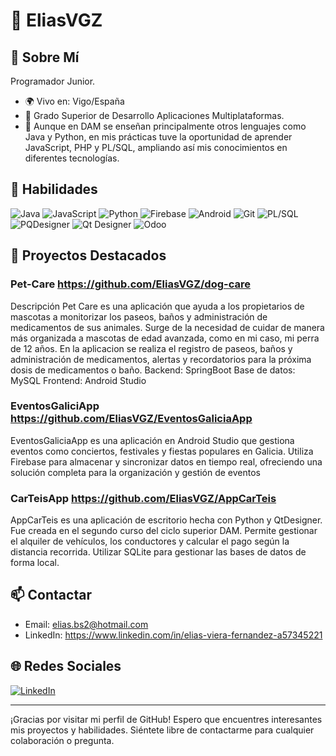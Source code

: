 # 👋 EliasVGZ

## 📖 Sobre Mí
Programador Junior. 

- 🌍 Vivo en: Vigo/España
- 🌱 Grado Superior de Desarrollo Aplicaciones Multiplataformas.
- 🌱 Aunque en DAM se enseñan principalmente otros lenguajes como Java y Python, en mis prácticas tuve la oportunidad de aprender JavaScript, PHP y PL/SQL, ampliando así mis conocimientos en diferentes tecnologías.

## 🚀 Habilidades
![Java](https://img.shields.io/badge/Java-ED8B00?style=for-the-badge&logo=java&logoColor=white)
![JavaScript](https://img.shields.io/badge/JavaScript-F7DF1E?style=for-the-badge&logo=javascript&logoColor=black)
![Python](https://img.shields.io/badge/Python-3776AB?style=for-the-badge&logo=python&logoColor=white)
![Firebase](https://img.shields.io/badge/Firebase-FFCA28?style=for-the-badge&logo=firebase&logoColor=black)
![Android](https://img.shields.io/badge/Android-3DDC84?style=for-the-badge&logo=android&logoColor=white)
![Git](https://img.shields.io/badge/Git-F05032?style=for-the-badge&logo=git&logoColor=white)
![PL/SQL](https://img.shields.io/badge/PL%2FSQL-F80000?style=for-the-badge&logo=oracle&logoColor=white)
![PQDesigner](https://img.shields.io/badge/PQDesigner-1A2B34?style=for-the-badge&logo=postgresql&logoColor=white)
![Qt Designer](https://img.shields.io/badge/Qt%20Designer-41CD52?style=for-the-badge&logo=qt&logoColor=white)
![Odoo](https://img.shields.io/badge/Odoo-0F4D92?style=for-the-badge&logo=odoo&logoColor=white)






## 🌟 Proyectos Destacados
###  Pet-Care https://github.com/EliasVGZ/dog-care
Descripción
Pet Care es una aplicación que ayuda a los propietarios de mascotas a monitorizar los paseos, baños y administración de medicamentos de sus animales. Surge de la necesidad de cuidar de manera más organizada a mascotas de edad avanzada, como en mi caso, mi perra de 12 años. En la aplicacion se realiza el registro de paseos, baños y administración de medicamentos, alertas y recordatorios para la próxima dosis de medicamentos o baño.
Backend: SpringBoot
Base de datos: MySQL
Frontend: Android Studio

### EventosGaliciApp https://github.com/EliasVGZ/EventosGaliciaApp
EventosGaliciaApp es una aplicación en Android Studio que gestiona eventos como conciertos, festivales y fiestas populares en Galicia. 
Utiliza Firebase para almacenar y sincronizar datos en tiempo real, ofreciendo una solución completa para la organización y gestión de eventos

### CarTeisApp  https://github.com/EliasVGZ/AppCarTeis
AppCarTeis es una aplicación de escritorio hecha con Python y QtDesigner. Fue creada en el segundo curso del ciclo superior DAM. Permite gestionar el alquiler de vehículos, los conductores y calcular el pago según la distancia recorrida.
Utilizar SQLite para gestionar las bases de datos de forma local.


## 📫 Contactar
- Email: elias.bs2@hotmail.com 
- LinkedIn: https://www.linkedin.com/in/elias-viera-fernandez-a57345221

## 🌐 Redes Sociales
[![LinkedIn](https://img.shields.io/badge/LinkedIn-0A66C2?style=for-the-badge&logo=linkedin&logoColor=white)](https://www.linkedin.com/in/elias-viera-fernandez-a57345221/)


---

¡Gracias por visitar mi perfil de GitHub! Espero que encuentres interesantes mis proyectos y habilidades. Siéntete libre de contactarme para cualquier colaboración o pregunta.

